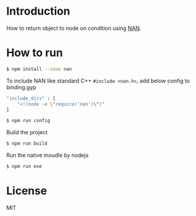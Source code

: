 # Introduction
How to return object to node on condition using [NAN](https://github.com/nodejs/nan).

# How to run

``` bash
$ npm install --save nan
```

To include NAN like standard C++ ` #include <nan.h> `, add below config to binding.gyp

``` bash
"include_dirs" : [
    "<!(node -e \"require('nan')\")"
]
```

``` bash
$ npm run config
```

Build the project

``` bash
$ npm run build
```

Run the native moudle by nodejs

``` bash
$ npm run exe
```

# License
MIT
